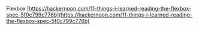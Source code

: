 Flexbox [https://hackernoon.com/11-things-i-learned-reading-the-flexbox-spec-5f0c799c776b](https://hackernoon.com/11-things-i-learned-reading-the-flexbox-spec-5f0c799c776b)  

